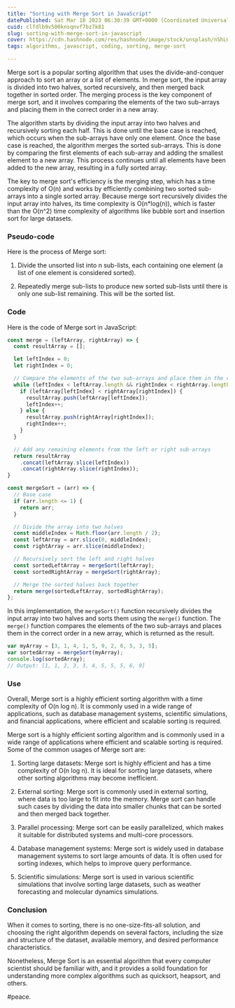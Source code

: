 ```yaml
---
title: "Sorting with Merge Sort in JavaScript"
datePublished: Sat Mar 18 2023 06:30:39 GMT+0000 (Coordinated Universal Time)
cuid: clfdlb9v500knsqnvf7bz7k81
slug: sorting-with-merge-sort-in-javascript
cover: https://cdn.hashnode.com/res/hashnode/image/stock/unsplash/nShLC-WruxQ/upload/4ae2d705d766e15a188acba64ece7bb3.jpeg
tags: algorithms, javascript, coding, sorting, merge-sort

---
```


Merge sort is a popular sorting algorithm that uses the divide-and-conquer approach to sort an array or a list of elements. In merge sort, the input array is divided into two halves, sorted recursively, and then merged back together in sorted order. The merging process is the key component of merge sort, and it involves comparing the elements of the two sub-arrays and placing them in the correct order in a new array.

The algorithm starts by dividing the input array into two halves and recursively sorting each half. This is done until the base case is reached, which occurs when the sub-arrays have only one element. Once the base case is reached, the algorithm merges the sorted sub-arrays. This is done by comparing the first elements of each sub-array and adding the smallest element to a new array. This process continues until all elements have been added to the new array, resulting in a fully sorted array.

The key to merge sort's efficiency is the merging step, which has a time complexity of O(n) and works by efficiently combining two sorted sub-arrays into a single sorted array. Because merge sort recursively divides the input array into halves, its time complexity is O(n\*log(n)), which is faster than the O(n^2) time complexity of algorithms like bubble sort and insertion sort for large datasets.

### Pseudo-code

Here is the process of Merge sort:

1. Divide the unsorted list into n sub-lists, each containing one element (a list of one element is considered sorted).
    
2. Repeatedly merge sub-lists to produce new sorted sub-lists until there is only one sub-list remaining. This will be the sorted list.
    

### Code

Here is the code of Merge sort in JavaScript:

```javascript
const merge = (leftArray, rightArray) => {
  const resultArray = [];

  let leftIndex = 0;
  let rightIndex = 0;

  // Compare the elements of the two sub-arrays and place them in the correct order
  while (leftIndex < leftArray.length && rightIndex < rightArray.length) {
    if (leftArray[leftIndex] < rightArray[rightIndex]) {
      resultArray.push(leftArray[leftIndex]);
      leftIndex++;
    } else {
      resultArray.push(rightArray[rightIndex]);
      rightIndex++;
    }
  }

  // Add any remaining elements from the left or right sub-arrays
  return resultArray
    .concat(leftArray.slice(leftIndex))
    .concat(rightArray.slice(rightIndex));
}

const mergeSort = (arr) => {
  // Base case
  if (arr.length <= 1) {
    return arr;
  }

  // Divide the array into two halves
  const middleIndex = Math.floor(arr.length / 2);
  const leftArray = arr.slice(0, middleIndex);
  const rightArray = arr.slice(middleIndex);

  // Recursively sort the left and right halves
  const sortedLeftArray = mergeSort(leftArray);
  const sortedRightArray = mergeSort(rightArray);

  // Merge the sorted halves back together
  return merge(sortedLeftArray, sortedRightArray);
};
```

In this implementation, the `mergeSort()` function recursively divides the input array into two halves and sorts them using the `merge()` function. The `merge()` function compares the elements of the two sub-arrays and places them in the correct order in a new array, which is returned as the result.

```javascript
var myArray = [3, 1, 4, 1, 5, 9, 2, 6, 5, 3, 5];
var sortedArray = mergeSort(myArray);
console.log(sortedArray);
// Output: [1, 1, 2, 3, 3, 4, 5, 5, 5, 6, 9]
```

### Use

Overall, Merge sort is a highly efficient sorting algorithm with a time complexity of O(n log n). It is commonly used in a wide range of applications, such as database management systems, scientific simulations, and financial applications, where efficient and scalable sorting is required.

Merge sort is a highly efficient sorting algorithm and is commonly used in a wide range of applications where efficient and scalable sorting is required. Some of the common usages of Merge sort are:

1. Sorting large datasets: Merge sort is highly efficient and has a time complexity of O(n log n). It is ideal for sorting large datasets, where other sorting algorithms may become inefficient.
    
2. External sorting: Merge sort is commonly used in external sorting, where data is too large to fit into the memory. Merge sort can handle such cases by dividing the data into smaller chunks that can be sorted and then merged back together.
    
3. Parallel processing: Merge sort can be easily parallelized, which makes it suitable for distributed systems and multi-core processors.
    
4. Database management systems: Merge sort is widely used in database management systems to sort large amounts of data. It is often used for sorting indexes, which helps to improve query performance.
    
5. Scientific simulations: Merge sort is used in various scientific simulations that involve sorting large datasets, such as weather forecasting and molecular dynamics simulations.
    

### Conclusion

When it comes to sorting, there is no one-size-fits-all solution, and choosing the right algorithm depends on several factors, including the size and structure of the dataset, available memory, and desired performance characteristics.

Nonetheless, Merge Sort is an essential algorithm that every computer scientist should be familiar with, and it provides a solid foundation for understanding more complex algorithms such as quicksort, heapsort, and others.

#peace.